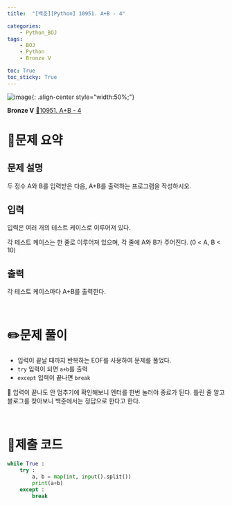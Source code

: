 ```yaml
---
title:  "[백준][Python] 10951. A+B - 4" 

categories: 
    - Python_BOJ
tags: 
    - BOJ
    - Python
    - Bronze Ⅴ

toc: True
toc_sticky: True
---
```

![image](https://github.com/user-attachments/assets/32319fe8-99e9-4031-b5d1-9f1909b510dc){: .align-center style="width:50%;"}

**Bronze Ⅴ** 
[🔗10951. A+B - 4](https://www.acmicpc.net/problem/10951)

# 📝문제 요약
## 문제 설명
두 정수 A와 B를 입력받은 다음, A+B를 출력하는 프로그램을 작성하시오.

## 입력
입력은 여러 개의 테스트 케이스로 이루어져 있다.

각 테스트 케이스는 한 줄로 이루어져 있으며, 각 줄에 A와 B가 주어진다. (0 < A, B < 10)

## 출력
각 테스트 케이스마다 A+B를 출력한다.


<br>

# ✏️문제 풀이
- 입력이 끝날 때까지 반복하는 EOF를 사용하여 문제를 풀었다.
- `try` 입력이 되면 `a+b`를 출력
- `except` 입력이 끝나면 `break`

🧐 입력이 끝나도 안 멈추기에 확인해보니 엔터를 한번 눌러야 종료가 된다.
    틀린 줄 알고 블로그를 찾아보니 백준에서는 정답으로 한다고 한다.

<br>

# 💯제출 코드
```python
while True :
    try :
        a, b = map(int, input().split())
        print(a+b)
    except :
        break
```